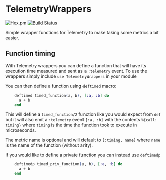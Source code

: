 # TelemetryWrappers
![Hex.pm](https://img.shields.io/hexpm/v/telemetry_wrappers.svg)
[![Build Status](https://travis-ci.org/haljin/telemetry_wrappers.svg?branch=master)](https://travis-ci.org/haljin/telemetry_wrappers)

Simple wrapper functions for Telemetry to make taking some metrics a bit easier.

## Function timing

 With Telemetry wrappers you can define a function that will have its execution time measured and sent as a `:telemetry` event. To use the wrappers simply include `use TelemetryWrappers` in your module

 You can then define a function using `deftimed` macro:

  ```elixir
      deftimed timed_function(a, b), [:a, :b] do
        a + b
      end
  ```

  This will define a `timed_function/2` function like you would expect from `def` but it will also emit a `:telemetry` event `[:a, :b]` with the contents `%{call: timing}` where `timing` is the time the function took to execute in microseconds.

  The metric name is optional and will default to `[:timing, name]` where `name` is the name of the function (without arity).

  If you would like to define a private function you can instead use `deftimedp`

  ```elixir
      deftimedp timed_priv_function(a, b), [:a, :b] do
        a + b
      end
  ```